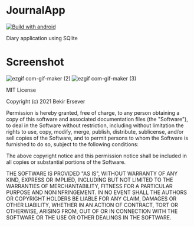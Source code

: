 # JournalApp
[![Build with android](https://forthebadge.com/images/badges/built-for-android.svg)](https://www.android.com/)


Diary application using SQlite


# Screenshot
![ezgif com-gif-maker (2)](https://user-images.githubusercontent.com/47231687/110599339-cded7900-8193-11eb-8530-39eb018bef47.png)
![ezgif com-gif-maker (3)](https://user-images.githubusercontent.com/47231687/110599347-cf1ea600-8193-11eb-9e96-69c8e45ec42c.png)



MIT License

Copyright (c) 2021 Bekir Ersever

Permission is hereby granted, free of charge, to any person obtaining a copy
of this software and associated documentation files (the "Software"), to deal
in the Software without restriction, including without limitation the rights
to use, copy, modify, merge, publish, distribute, sublicense, and/or sell
copies of the Software, and to permit persons to whom the Software is
furnished to do so, subject to the following conditions:

The above copyright notice and this permission notice shall be included in all
copies or substantial portions of the Software.

THE SOFTWARE IS PROVIDED "AS IS", WITHOUT WARRANTY OF ANY KIND, EXPRESS OR
IMPLIED, INCLUDING BUT NOT LIMITED TO THE WARRANTIES OF MERCHANTABILITY,
FITNESS FOR A PARTICULAR PURPOSE AND NONINFRINGEMENT. IN NO EVENT SHALL THE
AUTHORS OR COPYRIGHT HOLDERS BE LIABLE FOR ANY CLAIM, DAMAGES OR OTHER
LIABILITY, WHETHER IN AN ACTION OF CONTRACT, TORT OR OTHERWISE, ARISING FROM,
OUT OF OR IN CONNECTION WITH THE SOFTWARE OR THE USE OR OTHER DEALINGS IN THE
SOFTWARE.
